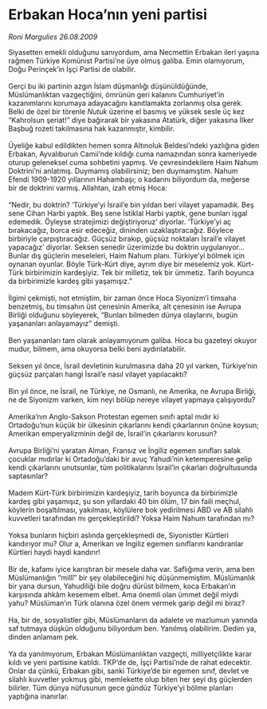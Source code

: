 # Erbakan Hoca’nın yeni partisi

*Roni Margulies 26.08.2009*

<div class="taraf_structure_2col_1zq">
<div class="margen_n">



 <p>Siyasetten emekli olduğunu sanıyordum, ama Necmettin Erbakan ileri yaşına rağmen Türkiye Komünist Partisi’ne üye olmuş galiba. Emin olamıyorum, Doğu Perinçek’in İşçi Partisi de olabilir. <br/><br/>Gerçi bu iki partinin azgın İslam düşmanlığı düşünüldüğünde, Müslümanlıktan vazgeçtiğini, ömrünün geri kalanını Cumhuriyet’in kazanımlarını korumaya adayacağını kanıtlamakta zorlanmış olsa gerek. Belki de özel bir törenle <i>Nutuk</i> üzerine el basmış ve yüksek sesle üç kez “Kahrolsun şeriat!” diye bağırarak bir yakasına Atatürk, diğer yakasına İlker Başbuğ rozeti takılmasına hak kazanmıştır, kimbilir. <br/><br/>Üyeliğe kabul edildikten hemen sonra Altınoluk Beldesi’ndeki yazlığına giden Erbakan, Ayvalıburun Camii’nde kıldığı cuma namazından sonra kameriyede oturup geleneksel cuma sohbetini yapmış. Ve çevresindekilere Haim Nahum Doktrini’ni anlatmış. Duymamış olabilirsiniz; ben duymamıştım. Nahum Efendi 1909-1920 yıllarının Hahambaşı; o kadarını biliyordum da, meğerse bir de doktrini varmış. Allahtan, izah etmiş Hoca: <br/><br/>“Nedir, bu doktrin? ‘Türkiye’yi İsrail’e bin yıldan beri vilayet yapamadık. Beş sene Cihan Harbi yaptık. Beş sene İstiklal Harbi yaptık, gene bunları işgal edemedik. Öyleyse stratejimizi değiştiriyoruz’ diyorlar. ‘Türkiye’yi aç bırakacağız, borca esir edeceğiz, dininden uzaklaştıracağız. Böylece birbiriyle çarpıştıracağız. Güçsüz bırakıp, güçsüz noktaları İsrail’e vilayet yapacağız’ diyorlar. Seksen senedir üzerimizde bu doktrin uygulanıyor... Bunlar dış güçlerin meseleleri, Haim Nahum planı. Türkiye’yi bölmek için oynanan oyunlar. Böyle Türk-Kürt diye, ayrım diye bir meselemiz yok. Kürt-Türk birbirimizin kardeşiyiz. Tek bir milletiz, tek bir ümmetiz. Tarih boyunca da birbirimizle kardeş gibi yaşamışız.” <br/><br/>İlgimi çekmişti, not etmiştim, bir zaman önce Hoca Siyonizm’i timsaha benzetmiş, bu timsahın üst çenesinin Amerika, alt çenesinin ise Avrupa Birliği olduğunu söyleyerek, “Bunları bilmeden dünya olaylarını, bugün yaşananları anlayamayız” demişti. <br/><br/>Ben yaşananları tam olarak anlayamıyorum galiba. Hoca bu gazeteyi okuyor mudur, bilmem, ama okuyorsa belki beni aydınlatabilir. <br/><br/>Seksen yıl önce, İsrail devletinin kurulmasına daha 20 yıl varken, Türkiye’nin güçsüz parçaları hangi İsrail’e nasıl vilayet yapılacaktı? <br/><br/>Bin yıl önce, ne İsrail, ne Türkiye, ne Osmanlı, ne Amerika, ne Avrupa Birliği, ne de Siyonizm varken, kim neyi bölüp nereye vilayet yapmaya çalışıyordu? <br/><br/>Amerika’nın Anglo-Sakson Protestan egemen sınıfı aptal mıdır ki Ortadoğu’nun küçük bir ülkesinin çıkarlarını kendi çıkarlarının önüne koysun; Amerikan emperyalizminin değil de, İsrail’in çıkarlarını korusun? <br/><br/>Avrupa Birliği’ni yaratan Alman, Fransız ve İngiliz egemen sınıfları salak çocuklar mıdırlar ki Ortadoğu’daki bir avuç Yahudi’nin ketemperesine gelip kendi çıkarlarını unutsunlar, tüm politikalarını İsrail’in çıkarları doğrultusunda saptasınlar? <br/><br/>Madem Kürt-Türk birbirimizin kardeşiyiz, tarih boyunca da birbirimizle kardeş gibi yaşamışız, şu son yıllardaki 40 bin ölüm, 17 bin faili meçhul, köylerin boşaltılması, yakılması, köylülere bok yedirilmesi ABD ve AB silahlı kuvvetleri tarafından mı gerçekleştirildi? Yoksa Haim Nahum tarafından mı? <br/><br/>Yoksa bunların hiçbiri aslında gerçekleşmedi de, Siyonistler Kürtleri kandırıyor mu? Olur a, Amerikan ve İngiliz egemen sınıflarını kandıranlar Kürtleri haydi haydi kandırır!<br/><br/>Bir de, kafamı iyice karıştıran bir mesele daha var. Saflığıma verin, ama ben Müslümanlığın “millî” bir şey olabileceğini hiç düşünmemiştim. Müslümanlık bir yana dursun, Yahudiliği bile doğru dürüst bilmem, koca Erbakan’ın karşısında ahkâm kesemem elbet. Ama önemli olan ümmet değil miydi yahu? Müslüman’ın Türk olanına özel önem vermek garip değil mi biraz? <br/><br/>Ha, bir de, sosyalistler gibi, Müslümanların da adalete ve mazlumun yanında saf tutmaya düşkün olduğunu biliyordum ben. Yanılmış olabilirim. Dedim ya, dinden anlamam pek. <br/><br/>Ya da yanılmıyorum, Erbakan Müslümanlıktan vazgeçti, milliyetçilikte karar kıldı ve yeni partisine katıldı. TKP’de de, İşçi Partisi’nde de rahat edecektir. Onlar da çünkü, Erbakan gibi, sanki Türkiye’de bir egemen sınıf, devlet ve silahlı kuvvetler yokmuş gibi, memlekette olup biten her şeyi dış güçlerden bilirler. Tüm dünya nüfusunun gece gündüz Türkiye’yi bölme planları yaptığına inanırlar.</p>
<br/>
<br/>
<br/>



<br/>


<div id="taraf_not">
</div>

</div>


</div>

